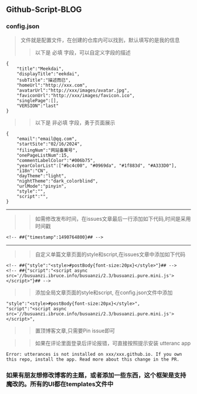 ## Github-Script-BLOG
### config.json
> 文件就是配置文件，在创建的仓库内可以找到，默认填写的是我的信息
>> 以下是 必填 字段，可以自定义字段的描述
```
{
    "title":"Meekdai",
    "displayTitle":"eekdai",
    "subTitle":"描述而已",
    "homeUrl":"http://xxx.com",
    "avatarUrl":"http://xxx/images/avatar.jpg",
    "faviconUrl":"http://xxx/images/favicon.ico",
    "singlePage":[],
    "VERSION":"last"
}
```
>> 以下是 非必填 字段，勇于页面展示
```
{
    "email":"email@qq.com",
    "startSite":"02/16/2024",
    "filingNum":"网站备案号",
    "onePageListNum":15,
    "commentLabelColor":"#006b75",
    "yearColorList":["#bc4c00", "#0969da", "#1f883d", "#A333D0"],
    "i18n":"CN",
    "dayTheme":"light",
    "nightTheme":"dark_colorblind",
    "urlMode":"pinyin",
    "style":"",
    "script":"",
}
```
----
>> 如需修改发布时间，在issues文章最后一行添加如下代码,时间是采用时间戳
```
<!-- ##{"timestamp":1490764800}## -->
```
----

>> 自定义单篇文章页面的style和script,在issues文章中添加如下代码
```
<!-- ##{"style":"<style>#postBody{font-size:20px}</style>"}## -->
<!-- ##{"script":"<script async src='//busuanzi.ibruce.info/busuanzi/2.3/busuanzi.pure.mini.js'></script>"}## -->
```

>> 添加全局文章页面的style和script, 在config.json文件中添加
```
"style":"<style>#postBody{font-size:20px}</style>",
"script":"<script async src='//busuanzi.ibruce.info/busuanzi/2.3/busuanzi.pure.mini.js'></script>",
```

>> 置顶博客文章,只需要Pin issue即可

>> 如果在评论里面登录后评论报错，可直接按照提示安装 utteranc app
```
Error: utterances is not installed on xxx/xxx.github.io. If you own this repo, install the app. Read more about this change in the PR.
```

### 如果有朋友想修改博客的主题，或者添加一些东西，这个框架是支持魔改的。所有的UI都在templates文件中